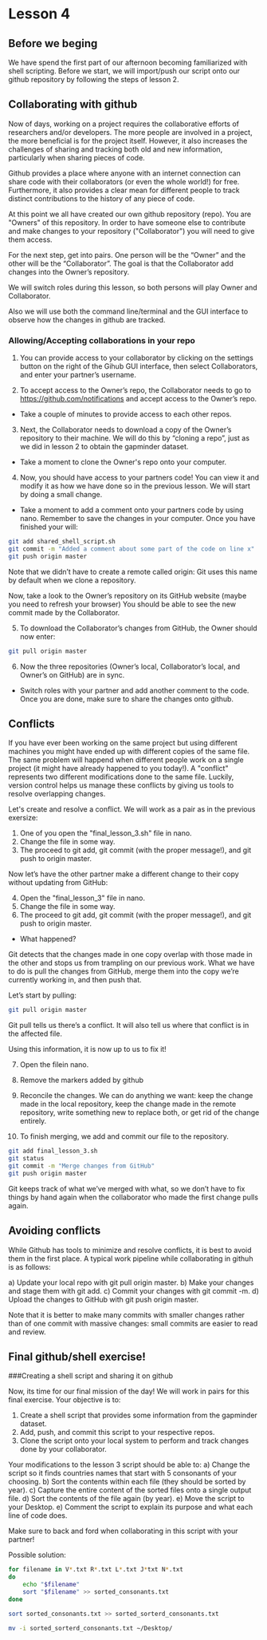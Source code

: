 # Lesson 4

## Before we beging

We have spend the first part of our afternoon becoming familiarized with shell scripting. Before 
we start, we will import/push our script onto our github repository by following the steps
of lesson 2.

## Collaborating with github

Now of days, working on a project requires the collaborative efforts of researchers and/or developers.
The more people are involved in a project, the more beneficial is for the project itself. However, it also
increases the challenges of sharing and tracking both old and new information, particularly when 
sharing pieces of code.

Github provides a place where anyone with an internet connection can share code with their collaborators
(or even the whole world!) for free. Furthermore, it also provides a clear mean for different people
to track distinct contributions to the history of any piece of code.  

At this point we all have created our own github repository (repo). You are "Owners" of this repository.
In order to have someone else to contribute and make changes to your repository ("Collaborator")
you will need to give them access.

For the next step, get into pairs. One person will be the “Owner” and the other will be
the “Collaborator”. The goal is that the Collaborator add changes into the Owner’s repository. 

We will switch roles during this lesson, so both persons will play Owner and Collaborator.

Also we will use both the command line/terminal and the GUI interface to observe how the changes
in github are tracked.


### Allowing/Accepting collaborations in your repo

1) You can provide access to your collaborator by clicking on the settings button on the right
of the Gihub GUI interface, then select Collaborators, and enter your partner’s username.

2) To accept access to the Owner’s repo, the Collaborator needs to go to 
https://github.com/notifications and accept access to the Owner’s repo. 

* Take a couple of minutes to provide access to each other repos.

3) Next, the Collaborator needs to download a copy of the Owner’s repository to their machine. 
We will do this by “cloning a repo”, just as we did in lesson 2 to obtain the gapminder dataset.

* Take a moment to clone the Owner's repo onto your computer.

4) Now, you should have access to your partners code! You can view it and modify it as how we
have done so in the previous lesson. We will start by doing a small change. 

* Take a moment to add a comment onto your partners code by using nano. Remember to save the
changes in your computer. Once you have finished your will:

```bash
git add shared_shell_script.sh
git commit -m "Added a comment about some part of the code on line x"
git push origin master
```

Note that we didn’t have to create a remote called origin: Git uses this name by default when 
we clone a repository. 

Now, take a look to the Owner’s repository on its GitHub website (maybe you need to refresh 
your browser) You should be able to see the new commit made by the Collaborator.

5) To download the Collaborator’s changes from GitHub, the Owner should now enter:

```bash
git pull origin master
```

6) Now the three repositories (Owner’s local, Collaborator’s local, and Owner’s on GitHub) are in sync.

* Switch roles with your partner and add another comment to the code. Once you are done,
make sure to share the changes onto github.


## Conflicts

If you have ever been working on the same project but using different machines you might have ended up with 
different copies of the same file. The same problem will
happend when different people work on a single project (it might have already happened to you today!). 
A "conflict" represents two different modifications done to the same file. Luckily,
version control helps us manage these conflicts by giving us tools to resolve overlapping changes.

Let's create and resolve a conflict. We will work as a pair as in the previous exersize: 

1) One of you open the "final_lesson_3.sh" file in nano.
2) Change the file in some way.
3) The proceed to git add, git commit (with the proper message!), and git push to origin master.

Now let’s have the other partner make a different change to their copy without updating from GitHub:

4) Open the "final_lesson_3" file in nano.
5) Change the file in some way.
6) The proceed to git add, git commit (with the proper message!), and git push to origin master.

* What happened? 

Git detects that the changes made in one copy overlap with those made in the other and stops us 
from trampling on our previous work. What we have to do is pull the changes from GitHub, merge 
them into the copy we’re currently working in, and then push that. 

Let’s start by pulling:

```bash
git pull origin master
```
Git pull tells us there’s a conflict. It will also tell us where that conflict is in the affected file.

Using this information, it is now up to us to fix it!

7) Open the filein nano.
8) Remove the markers added by github
9) Reconcile the changes. We can do anything we want: keep the change made in the local repository, 
keep the change made in the remote repository, write something new to replace both, or get 
rid of the change entirely. 

10) To finish merging, we add and commit our file to the repository. 

```bash
git add final_lesson_3.sh
git status
git commit -m "Merge changes from GitHub"
git push origin master
```
Git keeps track of what we’ve merged with what, so we don’t have to fix things by hand again 
when the collaborator who made the first change pulls again.


## Avoiding conflicts

While Github has tools to minimize and resolve conflicts, it is best to avoid them
in the first place. A typical work pipeline while collaborating in githuh is as follows:

a) Update your local repo with git pull origin master.
b) Make your changes and stage them with git add.
c) Commit your changes with git commit -m.
d) Upload the changes to GitHub with git push origin master.

Note that it is better to make many commits with smaller changes rather than of one commit with 
massive changes: small commits are easier to read and review.

## Final github/shell exercise!
###Creating a shell script and sharing it on github

Now, its time for our final mission of the day! We will work in pairs for this final exercise.
Your objective is to:

1) Create a shell script that provides some information from the gapminder dataset.
2) Add, push, and commit this script to your respective repos.
3) Clone the script onto your local system to perform and track changes done by your collaborator.

Your modifications to the lesson 3 script should be able to:
a) Change the script so it finds countries names that start with 5 consonants of your choosing. 
b) Sort the contents within each file (they should be sorted by year).
c) Capture the entire content of the sorted files onto a single output file.
d) Sort the contents of the file again (by year).
e) Move the script to your Desktop.
e) Comment the script to explain its purpose and what each line of code does.

Make sure to back and ford when collaborating in this script with your partner!

Possible solution:
```bash
for filename in V*.txt R*.txt L*.txt J*txt N*.txt
do
    echo "$filename"
    sort "$filename" >> sorted_consonants.txt
done

sort sorted_consonants.txt >> sorted_sorterd_consonants.txt

mv -i sorted_sorterd_consonants.txt ~/Desktop/
```
